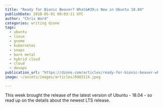 ```yaml
---
title: "Ready for Bionic Beaver? What&#39;s New in Ubuntu 18.04"
publishDate: 2018-05-01 09:03:11 UTC
author: "Chris Ward"
categories: writing dzone
tags:
  - ubuntu
  - linux
  - gnome
  - kubernetes
  - snaps
  - bare metal
  - hybrid cloud
  - cloud
  - devops
publication_url: "https://dzone.com/articles/ready-for-bionic-beaver-whats-new-in-ubuntu-1804"
image: ~/assets/images/articles/8983114.jpeg

---
```

This week brought the release of the latest version of Ubuntu - 18.04 - so read up on the details about the newest LTS release.

